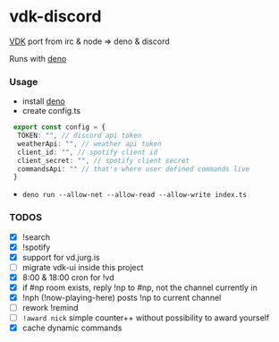 # vdk-discord
[VDK](https://github.com/jurgenzz/vd) port from irc & node => deno & discord

Runs with [deno](https://deno.land)

### Usage
* install [deno](https://deno.land)
* create config.ts

```ts
 export const config = {
  TOKEN: "", // discord api token
  weatherApi: "", // weather api token
  client_id: "", // spotify client id
  client_secret: "", // spotify client secret
  commandsApi: "" // that's where user defined commands live
 }
```

* `deno run --allow-net --allow-read --allow-write index.ts`


### TODOS

- [x] !search
- [x] !spotify
- [x] support for vd.jurg.is
- [ ] migrate vdk-ui inside this project
- [x] 8:00 & 18:00 cron for !vd
- [x] if #np room exists, reply !np to #np, not the channel currently in
- [x] !nph (!now-playing-here) posts !np to current channel
- [ ] rework !remind
- [ ] `!award nick` simple counter++ without possibility to award yourself 
- [x] cache dynamic commands